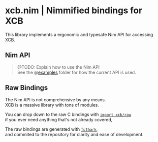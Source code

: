 # xcb.nim | Nimmified bindings for XCB
This library implements a ergonomic and typesafe Nim API for accessing XCB.  

## Nim API
> @TODO: Explain how to use the Nim API  
> See the @[examples](./examples/) folder for how the current API is used.  

## Raw Bindings
The Nim API is not comprehensive by any means.  
XCB is a massive library with tons of modules.  

You can drop down to the raw C bindings with [`import xcb/raw`](./src/xcb/raw.nim)  
if you ever need anything that's not already covered,  

The raw bindings are generated with [`futhark`](https://github.com/PMunch/futhark),  
and commited to the repository for clarity and ease of development.  

